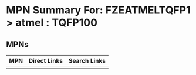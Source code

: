 



# MPN Summary For: FZEATMELTQFP1 > atmel : TQFP100

## MPNs
  

|MPN|Direct Links|Search Links|
| :--- | :--- | :--- |
||||
